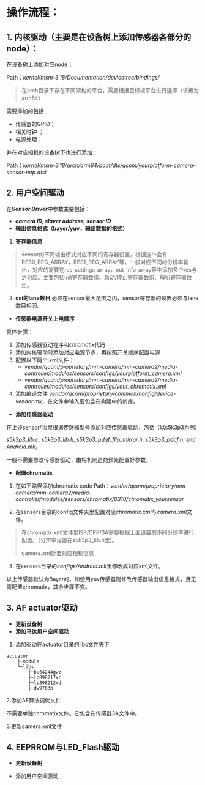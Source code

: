 # 操作流程：

## 1. 内核驱动（主要是在设备树上添加传感器各部分的node）：

在设备树上添加对应node；

Path：*kernel/msm-3.18/Documentation/devicetree/bindings/*

>在arch目录下存在不同架构的平台，需要根据目标板平台进行选择（该板为arm64）

需要添加的包括

+ 传感器的GPIO；
+ 相关时钟 ；
+ 电源处理：

并在对应相机的设备树下也进行添加：

Path：*kernel/msm-3.18/arch/arm64/boot/dts/qcom/yourplatform-camera-sensor-mtp.dtsi*

## 2. 用户空间驱动

在***Sensor Driver***中参数主要包括：

+ ***camera ID, slaver address, sensor ID***
+ **输出信息格式（bayer/yuv，输出数据的格式）**

1. **寄存器信息**

> sensor的不同输出模式对应不同的寄存器设置，根据这个会有RES0_REG_ARRAY，RES1_REG_ARRAY等，一般对应不同的分辨率输出，对应的需要在res_settings_array，out_info_array等中添加多个res与之对应。主要包括init寄存器数组、启动/停止寄存器数组、解析寄存器数组。

2. **csi的lane数目**,必须在sensor最大范围之内，sensor寄存器的设置必须与lane数目相同.

+ **传感器电源开关上电顺序**

具体步骤：

1. 添加传感器驱动程序和*chromatix*代码
2. 添加内核驱动时添加对应电源节点，再按照开关顺序配置电源
3. 配置以下两个.xml文件：
   + *vendor/qcom/proprietary/mm-camera/mm-camera2/media-controller/modules/sensors/configs/yourplatform_camera.xml*
   + *vendor/qcom/proprietary/mm-camera/mm-camera2/media-controller/modules/sensors/configs/your_chromatix.xml*
4. 添加编译文件 *vendor/qcom/proprietary/common/config/device-vendor.mk*，在文件中输入要包含在构建中的新库。



+ **添加传感器驱动**

在上述sensor/lib里根据传感器型号添加对应传感器驱动，包括（以s5k3p3为例）

 *s5k3p3_lib.c*, *s5k3p3_lib.h*, *s5k3p3_pdaf_flip_mirror.h*, *s5k3p3_pdaf.h*, and *Android.mk*。

一般不需要修改传感器驱动，由相机制造商预先配置好参数。

+ **配置chromatix**

1. 在如下路径添加chromatix code 
   Path：*vendor/qcom/proprietary/mm-camera/mm-camera2/media-controller/modules/sensors/chromatix/0310/chromatix_yoursensor*

2. 在sensors目录的config文件夹里配置对应*chromatix.xml*与*camera.xml*文件。

>在chromatix.xml文件里ISP/CPP/3A需要根据上面设置的不同分辨率进行配置。（分辨率设置在s5k3p3_lib.h里)。
>
>camera.xml配置对应相机信息

3. 在sensors目录的*configs/Android.mk*里修改成对应xml文件。

以上传感器默认为Bayer的，如使用yuv传感器则修改传感器输出信息格式，且无需配置chromatix，其余步骤不变。

## 3. AF actuator驱动

+ **更新设备树**
+ **添加马达用户空间驱动**

1. 添加驱动在actuator目录的libs文件夹下

```
actuator
	├─module
	└─libs
    	├─bu64244gwz
    	├─lc898217xc
    	├─lc898212xd
    	├─dw9763b
```

2.添加AF算法调优文件

不需要单独chromatix文件。它包含在传感器3A文件中。

3.更新camera.xml文件

## 4. EEPRROM与LED_Flash驱动

+ **更新设备树**

+ 添加用户空间驱动